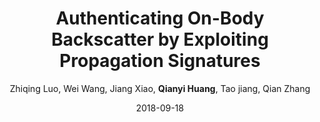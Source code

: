 ---
title: "Authenticating On-Body Backscatter by Exploiting Propagation Signatures"
collection: publications
permalink: "/publication/2018-09-18"
excerpt: "The vision of battery-free communication has made backscatter a compelling technology for on-body wearable and implantable devices. Recent advances have facilitated the communication between backscatter tags and on-body smart devices. These studies have focused on the communication dimension, while the security dimension remains vulnerable. It has been demonstrated that wireless connectivity can be exploited to send unauthorized commands or fake messages that result in device malfunctioning. The key challenge in defending these attacks stems from the minimalist design in backscatter. Thus, in this paper, we explore the feasibility of authenticating an on-body backscatter tag without modifying its signal or protocol. We present SecureScatter, a physical-layer solution that delegates the security of backscatter to an on-body smart device. To this end, we profile the on-body propagation paths of …"
date: "2018-09-18"
venue: "Proceedings of the ACM on Interactive, Mobile, Wearable and Ubiquitous …, 2018"
paperurl: "/files/2018-09-18.pdf"
author: "Zhiqing Luo, Wei Wang, Jiang Xiao, <strong>Qianyi Huang</strong>, Tao jiang, Qian Zhang"
poster: /images/publications/2018-09-18.jpg

remark:
external_url: "https://dl.acm.org/doi/10.1145/3266002"
---